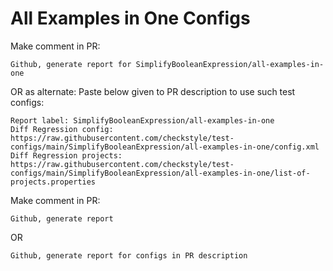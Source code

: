 # All Examples in One Configs
Make comment in PR:
```
Github, generate report for SimplifyBooleanExpression/all-examples-in-one
```
OR as alternate:
Paste below given to PR description to use such test configs:
```
Report label: SimplifyBooleanExpression/all-examples-in-one
Diff Regression config: https://raw.githubusercontent.com/checkstyle/test-configs/main/SimplifyBooleanExpression/all-examples-in-one/config.xml
Diff Regression projects: https://raw.githubusercontent.com/checkstyle/test-configs/main/SimplifyBooleanExpression/all-examples-in-one/list-of-projects.properties
```
Make comment in PR:
```
Github, generate report
```
OR
```
Github, generate report for configs in PR description
```
